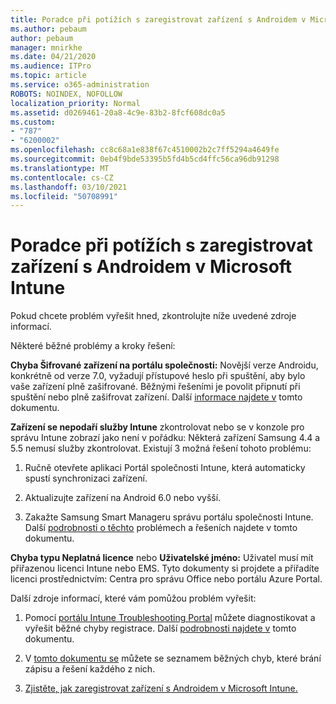 ```yaml
---
title: Poradce při potížích s zaregistrovat zařízení s Androidem v Microsoft Intune
ms.author: pebaum
author: pebaum
manager: mnirkhe
ms.date: 04/21/2020
ms.audience: ITPro
ms.topic: article
ms.service: o365-administration
ROBOTS: NOINDEX, NOFOLLOW
localization_priority: Normal
ms.assetid: d0269461-20a8-4c9e-83b2-8fcf608dc0a5
ms.custom:
- "787"
- "6200002"
ms.openlocfilehash: cc8c68a1e838f67c4510002b2c7ff5294a4649fe
ms.sourcegitcommit: 0eb4f9bde53395b5fd4b5cd4ffc56ca96db91298
ms.translationtype: MT
ms.contentlocale: cs-CZ
ms.lasthandoff: 03/10/2021
ms.locfileid: "50708991"
---
```

# <a name="troubleshoot-issues-with-enrolling-android-devices-in-microsoft-intune"></a>Poradce při potížích s zaregistrovat zařízení s Androidem v Microsoft Intune

Pokud chcete problém vyřešit hned, zkontrolujte níže uvedené zdroje informací.
  
Některé běžné problémy a kroky řešení:
  
 **Chyba Šifrované zařízení na portálu společnosti:** Novější verze Androidu, konkrétně od verze 7.0, vyžadují přístupové heslo při spuštění, aby bylo vaše zařízení plně zašifrované. Běžnými řešeními je povolit připnutí při spuštění nebo plně zašifrovat zařízení. Další [informace najdete v](https://docs.microsoft.com/intune-user-help/your-device-appears-encrypted-but-cp-says-otherwise-android) tomto dokumentu.
  
 **Zařízení se nepodaří služby Intune** zkontrolovat nebo se v konzole pro správu Intune zobrazí jako není v pořádku: Některá zařízení Samsung 4.4 a 5.5 nemusí služby zkontrolovat. Existují 3 možná řešení tohoto problému:
  
1. Ručně otevřete aplikaci Portál společnosti Intune, která automaticky spustí synchronizaci zařízení.

2. Aktualizujte zařízení na Android 6.0 nebo vyšší.

3. Zakažte Samsung Smart Manageru správu portálu společnosti Intune. Další [podrobnosti o těchto](https://docs.microsoft.com/troubleshoot/mem/intune/troubleshoot-device-enrollment-in-intune#devices-fail-to-check-in-with-the-intune-service-and-display-as-unhealthy-in-the-intune-admin-console) problémech a řešeních najdete v tomto dokumentu.

 **Chyba typu Neplatná licence** nebo **Uživatelské jméno:** Uživatel musí mít přiřazenou licenci Intune nebo EMS. Tyto dokumenty si projdete a přiřadíte licenci prostřednictvím: Centra pro správu Office nebo portálu Azure Portal.
  
Další zdroje informací, které vám pomůžou problém vyřešit:
  
1. Pomocí [portálu Intune Troubleshooting Portal](https://devicemanagement.microsoft.com/#blade/Microsoft_Intune_DeviceSettings/TroubleshootBlade) můžete diagnostikovat a vyřešit běžné chyby registrace. Další [podrobnosti najdete v](https://docs.microsoft.com/intune/help-desk-operators) tomto dokumentu.

2. V [tomto dokumentu se](https://docs.microsoft.com/troubleshoot/mem/intune/troubleshoot-device-enrollment-in-intune) můžete se seznamem běžných chyb, které brání zápisu a řešení každého z nich.

3. [Zjistěte, jak zaregistrovat zařízení s Androidem v Microsoft Intune.](https://docs.microsoft.com/intune/android-enroll)

